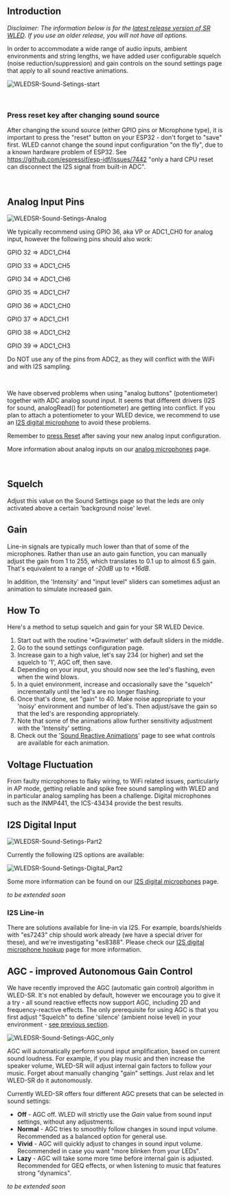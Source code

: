 ## Introduction

_Disclaimer: The information below is for the [latest release version of SR WLED](https://github.com/atuline/WLED/releases)_. 
_If you use an older release, you will not have all options._

In order to accommodate a wide range of audio inputs, ambient environments and string lengths, we have added user configurable squelch (noise reduction/suppression) and gain controls on the sound settings page that apply to all sound reactive animations.

![WLEDSR-Sound-Setings-start](https://user-images.githubusercontent.com/91616163/177560722-99b24ea6-7590-49a7-951c-81fcd5c53910.png)

<br/>

### Press reset key after changing sound source
After changing the sound source (either GPIO pins or Microphone type), it is important to press the "reset" button on your ESP32 - don't forget to "save" first. WLED cannot change the sound input configuration "on the fly", due to a known hardware problem of ESP32. See https://github.com/espressif/esp-idf/issues/7442 "only a hard CPU reset can disconnect the I2S signal from built-in ADC". 

<br/>

## Analog Input Pins

![WLEDSR-Sound-Setings-Analog](https://user-images.githubusercontent.com/91616163/177540059-0fde407b-6740-4ae3-8ae5-6b2cbc09d9ea.png)

We typically recommend using GPIO 36, aka VP or ADC1_CH0 for analog input, however the following pins should also work:

GPIO 32 => ADC1_CH4

GPIO 33 => ADC1_CH5

GPIO 34 => ADC1_CH6

GPIO 35 => ADC1_CH7

GPIO 36 => ADC1_CH0

GPIO 37 => ADC1_CH1

GPIO 38 => ADC1_CH2

GPIO 39 => ADC1_CH3

Do NOT use any of the pins from ADC2, as they will conflict with the WiFi and with I2S sampling.

<br/>

We have observed problems when using "analog buttons" (potentiometer) together with ADC analog sound input. It seems that different drivers (I2S for sound, analogRead() for potentiometer) are getting into conflict. If you plan to attach a potentiometer to your WLED device, we recommend to use an [I2S digital microphone](https://github.com/atuline/WLED/wiki/Digital-Microphone-Hookup) to avoid these problems.


Remember to [press Reset](https://github.com/atuline/WLED/wiki/Sound-Settings#press-reset-key-after-changing-sound-source) after saving your new analog input configuration.

More information about analog inputs on our [analog microphones](https://github.com/atuline/WLED/wiki/Analog-Audio-Input-Options) page.

<br/>

## Squelch
Adjust this value on the Sound Settings page so that the leds are only activated above a certain 'background noise' level.

## Gain
Line-in signals are typically much lower than that of some of the microphones. Rather than use an auto gain function, you can manually adjust the gain from 1 to 255, which translates to 0.1 up to almost 6.5 gain. That's equivalent to a range of _-20dB_ up to _+16dB_.

In addition, the 'Intensity' and "input level" sliders can sometimes adjust an animation to simulate increased gain.

## How To
Here's a method to setup squelch and gain for your SR WLED Device.

1. Start out with the routine '*Gravimeter' with default sliders in the middle.
2. Go to the sound settings configuration page.
3. Increase gain to a high value, let's say 234 (or higher) and set the squelch to '1', AGC off, then save.
4. Depending on your input, you should now see the led's flashing, even when the wind blows.
5. In a quiet environment, increase and occasionally save the "squelch" incrementally until the led's are no longer flashing.
6. Once that's done, set "gain" to 40. Make noise appropriate to your 'noisy' environment and number of led's. Then adjust/save the gain so that the led's are responding appropriately.
7. Note that some of the animations allow further sensitivity adjustment with the 'Intensity' setting.
8. Check out the '[Sound Reactive Animations](https://github.com/atuline/WLED/wiki/Reactive-Animations)' page to see what controls are available for each animation.


## Voltage Fluctuation
From faulty microphones to flaky wiring, to WiFi related issues, particularly in AP mode, getting reliable and spike free sound sampling with WLED and in particular analog sampling has been a challenge. Digital microphones such as the INMP441, the ICS-43434 provide the best results.


## I2S Digital Input

![WLEDSR-Sound-Setings-Part2](https://user-images.githubusercontent.com/91616163/177542281-1a2ab7b7-48db-4e5e-8658-cd68fd8ead38.png)

Currently the following I2S options are available:

![WLEDSR-Sound-Setings-Digital_Part2](https://user-images.githubusercontent.com/91616163/177543015-2e862675-274d-45fa-822e-bea763ad9432.png)

Some more information can be found on our [I2S digital microphones](https://github.com/atuline/WLED/wiki/Digital-Microphone-Hookup) page.

_to be extended soon_

### I2S Line-in
There are solutions available for line-in via I2S. For example, boards/shields with "es7243" chip should work already (we have a special driver for these), and we're investigating "es8388". Please check our [I2S digital microphone hookup](https://github.com/atuline/WLED/wiki/Digital-Microphone-Hookup) page for more information.
<br/>

## AGC - improved Autonomous Gain Control
We have recently improved the AGC (automatic gain control) algorithm in WLED-SR. It's not enabled by default, however we encourage you to give it a try - all sound reactive effects now support AGC, including 2D and frequency-reactive effects. The only prerequisite for using AGC is that you first adjust "Squelch" to define 'silence' (ambient noise level) in your environment - [see previous section](https://github.com/atuline/WLED/wiki/Sound-Settings/_edit#how-to).

![WLEDSR-Sound-Setings-AGC_only](https://user-images.githubusercontent.com/91616163/177599946-055ee5f1-34b9-4a23-a408-4d21500c31e7.png)

AGC will automatically perform sound input amplification, based on current sound loudness. 
For example, if you play music and then increase the speaker volume, WLED-SR will adjust internal gain factors to follow your music. Forget about manually changing "gain" settings. Just relax and let WLED-SR do it autonomously.

Currently WLED-SR offers four different AGC presets that can be selected in sound settings:
* **Off**    - AGC off. WLED will strictly use the _Gain_ value from sound input settings, without any adjustments.
* **Normal** - AGC tries to smoothly follow changes in sound input volume. Recommended as a balanced option for general use.
* **Vivid**  - AGC will quickly adjust to changes in sound input volume. Recommended in case you want "more blinken from your LEDs".
* **Lazy**   - AGC will take some more time before internal gain is adjusted. Recommended for GEQ effects, or when listening to music that features strong "dynamics".


_to be extended soon_
